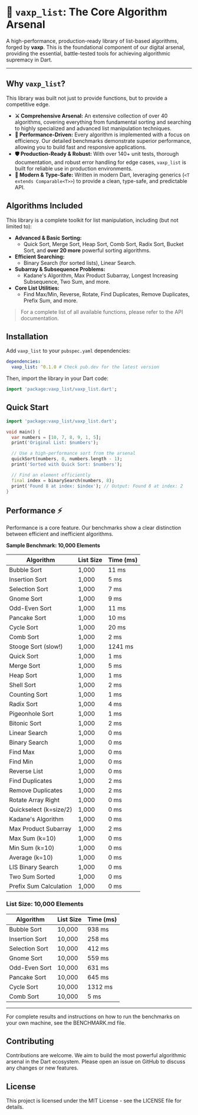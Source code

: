 # 🎯 `vaxp_list`: The Core Algorithm Arsenal

A high-performance, production-ready library of list-based algorithms, forged by **vaxp**. This is the foundational component of our digital arsenal, providing the essential, battle-tested tools for achieving algorithmic supremacy in Dart.

---
## Why `vaxp_list`?

This library was built not just to provide functions, but to provide a competitive edge.

* **⚔️ Comprehensive Arsenal:** An extensive collection of over 40 algorithms, covering everything from fundamental sorting and searching to highly specialized and advanced list manipulation techniques.
* **🚀 Performance-Driven:** Every algorithm is implemented with a focus on efficiency. Our detailed benchmarks demonstrate superior performance, allowing you to build fast and responsive applications.
* **🛡️ Production-Ready & Robust:** With over 140+ unit tests, thorough documentation, and robust error handling for edge cases, `vaxp_list` is built for reliable use in production environments.
* **🧬 Modern & Type-Safe:** Written in modern Dart, leveraging generics (`<T extends Comparable<T>>`) to provide a clean, type-safe, and predictable API.

## Algorithms Included

This library is a complete toolkit for list manipulation, including (but not limited to):

* **Advanced & Basic Sorting:**
    * Quick Sort, Merge Sort, Heap Sort, Comb Sort, Radix Sort, Bucket Sort, and **over 20 more** powerful sorting algorithms.
* **Efficient Searching:**
    * Binary Search (for sorted lists), Linear Search.
* **Subarray & Subsequence Problems:**
    * Kadane's Algorithm, Max Product Subarray, Longest Increasing Subsequence, Two Sum, and more.
* **Core List Utilities:**
    * Find Max/Min, Reverse, Rotate, Find Duplicates, Remove Duplicates, Prefix Sum, and more.

> For a complete list of all available functions, please refer to the API documentation.

## Installation


Add `vaxp_list` to your `pubspec.yaml` dependencies:

```yaml
dependencies:
  vaxp_list: ^0.1.0 # Check pub.dev for the latest version
```

Then, import the library in your Dart code:

```dart
import 'package:vaxp_list/vaxp_list.dart';
```

## Quick Start
```dart
import 'package:vaxp_list/vaxp_list.dart';

void main() {
  var numbers = [10, 7, 8, 9, 1, 5];
  print('Original List: $numbers');

  // Use a high-performance sort from the arsenal
  quickSort(numbers, 0, numbers.length - 1);
  print('Sorted with Quick Sort: $numbers');

  // Find an element efficiently
  final index = binarySearch(numbers, 8);
  print('Found 8 at index: $index'); // Output: Found 8 at index: 2
}
```
## Performance ⚡

Performance is a core feature. Our benchmarks show a clear distinction between efficient and inefficient algorithms.

**Sample Benchmark: 10,000 Elements**

| Algorithm | List Size | Time (ms) |
| --- | --- | --- |
| Bubble Sort | 1,000 | 11 ms  |
| Insertion Sort | 1,000 | 5 ms  |
| Selection Sort | 1,000 | 7 ms  |
| Gnome Sort | 1,000 | 9 ms  |
| Odd-Even Sort | 1,000 | 11 ms  |
| Pancake Sort | 1,000 | 10 ms  |
| Cycle Sort | 1,000 | 20 ms  |
| Comb Sort | 1,000 | 2 ms  |
| Stooge Sort (slow!) | 1,000 | 1241 ms  |
| Quick Sort | 1,000 | 1 ms  |
| Merge Sort | 1,000 | 5 ms  |
| Heap Sort | 1,000 | 1 ms  |
| Shell Sort | 1,000 | 2 ms  |
| Counting Sort | 1,000 | 1 ms  |
| Radix Sort | 1,000 | 4 ms  |
| Pigeonhole Sort | 1,000 | 1 ms  |
| Bitonic Sort | 1,000 | 2 ms  |
| Linear Search | 1,000 | 0 ms  |
| Binary Search | 1,000 | 0 ms  |
| Find Max | 1,000 | 0 ms  |
| Find Min | 1,000 | 0 ms  |
| Reverse List | 1,000 | 0 ms  |
| Find Duplicates | 1,000 | 2 ms  |
| Remove Duplicates | 1,000 | 2 ms  |
| Rotate Array Right | 1,000 | 0 ms  |
| Quickselect (k=size/2) | 1,000 | 0 ms  |
| Kadane's Algorithm | 1,000 | 0 ms  |
| Max Product Subarray | 1,000 | 2 ms  |
| Max Sum (k=10) | 1,000 | 0 ms  |
| Min Sum (k=10) | 1,000 | 0 ms  |
| Average (k=10) | 1,000 | 0 ms  |
| LIS Binary Search | 1,000 | 0 ms  |
| Two Sum Sorted | 1,000 | 0 ms  |
| Prefix Sum Calculation | 1,000 | 0 ms  |

### **List Size: 10,000 Elements**

| Algorithm | List Size | Time (ms) |
| --- | --- | --- |
| Bubble Sort | 10,000 | 938 ms  |
| Insertion Sort | 10,000 | 258 ms  |
| Selection Sort | 10,000 | 412 ms  |
| Gnome Sort | 10,000 | 559 ms  |
| Odd-Even Sort | 10,000 | 631 ms  |
| Pancake Sort | 10,000 | 645 ms  |
| Cycle Sort | 10,000 | 1312 ms  |
| Comb Sort | 10,000 | 5 ms  |

---


For complete results and instructions on how to run the benchmarks on your own machine, see the BENCHMARK.md file.

## Contributing

Contributions are welcome. We aim to build the most powerful algorithmic arsenal in the Dart ecosystem. Please open an issue on GitHub to discuss any changes or new features.

## License

This project is licensed under the MIT License - see the LICENSE file for details.